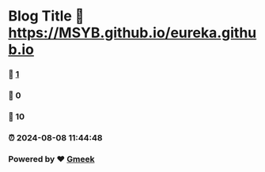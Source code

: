 # Blog Title :link: https://MSYB.github.io/eureka.github.io 
### :page_facing_up: [1](https://MSYB.github.io/eureka.github.io/tag.html) 
### :speech_balloon: 0 
### :hibiscus: 10 
### :alarm_clock: 2024-08-08 11:44:48 
### Powered by :heart: [Gmeek](https://github.com/Meekdai/Gmeek)
